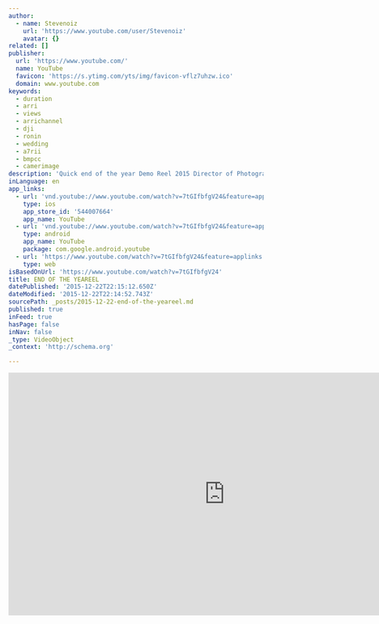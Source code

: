 ```yaml
---
author:
  - name: Stevenoiz
    url: 'https://www.youtube.com/user/Stevenoiz'
    avatar: {}
related: []
publisher:
  url: 'https://www.youtube.com/'
  name: YouTube
  favicon: 'https://s.ytimg.com/yts/img/favicon-vflz7uhzw.ico'
  domain: www.youtube.com
keywords:
  - duration
  - arri
  - views
  - arrichannel
  - dji
  - ronin
  - wedding
  - a7rii
  - bmpcc
  - camerimage
description: 'Quick end of the year Demo Reel 2015 Director of Photography Stevenson Grullon Equipment Used: Canon t4i Canon 5D Mk III Sony A7RII DJI RONIN M DJI Phantom 2 GoPro Hero 3 Black ARRI 416 Contact: stevensongrullon@gmail.com Song Credit: Jon Hopkins - Wire'
inLanguage: en
app_links:
  - url: 'vnd.youtube://www.youtube.com/watch?v=7tGIfbfgV24&feature=applinks'
    type: ios
    app_store_id: '544007664'
    app_name: YouTube
  - url: 'vnd.youtube://www.youtube.com/watch?v=7tGIfbfgV24&feature=applinks'
    type: android
    app_name: YouTube
    package: com.google.android.youtube
  - url: 'https://www.youtube.com/watch?v=7tGIfbfgV24&feature=applinks'
    type: web
isBasedOnUrl: 'https://www.youtube.com/watch?v=7tGIfbfgV24'
title: END OF THE YEAREEL
datePublished: '2015-12-22T22:15:12.650Z'
dateModified: '2015-12-22T22:14:52.743Z'
sourcePath: _posts/2015-12-22-end-of-the-yeareel.md
published: true
inFeed: true
hasPage: false
inNav: false
_type: VideoObject
_context: 'http://schema.org'

---
```

<iframe src="https://cdn.embedly.com/widgets/media.html?src=https%3A%2F%2Fwww.youtube.com%2Fembed%2F7tGIfbfgV24%3Ffeature%3Doembed&amp;url=https%3A%2F%2Fwww.youtube.com%2Fwatch%3Fv%3D7tGIfbfgV24&amp;image=https%3A%2F%2Fi.ytimg.com%2Fvi%2F7tGIfbfgV24%2Fhqdefault.jpg&amp;key=b7d04c9b404c499eba89ee7072e1c4f7&amp;type=text%2Fhtml&amp;schema=youtube" width="854" height="480" scrolling="no" frameborder="0" allowfullscreen="allowfullscreen" style=""></iframe>